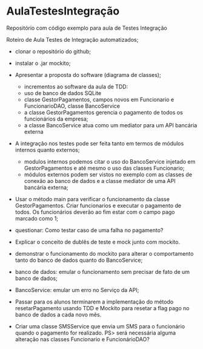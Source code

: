 # AulaTestesIntegração
Repositório com código exemplo para aula de Testes Integração

Roteiro de Aula Testes de Integração automatizados;

 - clonar o repositório do github;
 - instalar o .jar mockito;
 - Apresentar a proposta do software (diagrama de classes);
   - incrementos ao software da aula de TDD: 
   - uso de banco de dados SQLite
   - classe GestorPagamentos, campos novos em Funcionario e FuncionarioDAO, classe BancoService
   - a classe GestorPagamentos gerencia o pagamento de todos os funcionários da empresa;
   - a classe BancoService atua como um mediator para um API bancária externa

 - A integração nos testes pode ser feita tanto em termos de módulos internos quanto externos;
   - modulos internos podemos citar o uso do BancoService injetado em GestorPagamentos e até mesmo o uso das classes Funcionario;
   - módulos externos podem ser vistos no exemplo com as classes de conexão ao banco de dados e a classe mediator de uma API bancária externa;

 - Usar o método main para verificar o funcionamento da classe GestorPagamentos. Criar funcionarios e executar o pagamento de todos. Os funcionários deverão ao fim estar com o campo pago marcado como 1;
 - questionar: Como testar caso de uma falha no pagamento?

 - Explicar o conceito de dublês de teste e mock junto com mockito.

 - demonstrar o funcionamento do mockito para alterar o comportamento tanto do banco de dados quanto do BancoService;
  - banco de dados: emular o funcionamento sem precisar de fato de um banco de dados;
  - BancoService: emular um erro no Serviço da API;

 - Passar para os alunos terminarem a implementação do método resetarPagamento usando TDD e Mockito para resetar a flag pago no banco de dados a cada novo mês. 
 - Criar uma classe SMSService que envia um SMS para o funcionário quando o pagamento for realizado. PS> será necessária alguma alteração nas classes Funcionario e FuncionárioDAO?
